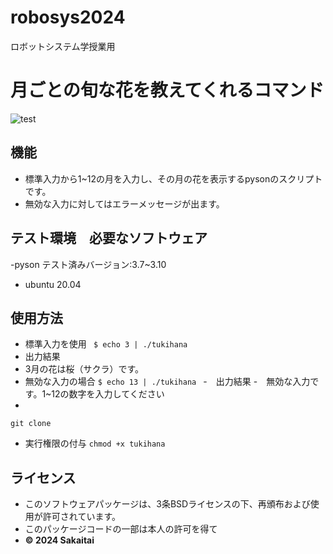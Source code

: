 # robosys2024
ロボットシステム学授業用

# 月ごとの旬な花を教えてくれるコマンド
![test](https://github.com/sakaitai/robosys2024/actions/workflows/test.yml/badge.svg)

## 機能
- 標準入力から1~12の月を入力し、その月の花を表示するpysonのスクリプトです。
- 無効な入力に対してはエラーメッセージが出ます。



## テスト環境　必要なソフトウェア
-pyson
 テスト済みバージョン:3.7~3.10
- ubuntu 20.04
 
 ## 使用方法
- 標準入力を使用
` $ echo 3 | ./tukihana`
- 出力結果
- 3月の花は桜（サクラ）です。
- 無効な入力の場合
``$ echo 13 | ./tukihana ``
-　出力結果
-　無効な入力です。1~12の数字を入力してください
-  
`git clone `
- 実行権限の付与
`chmod +x tukihana`




## ライセンス
- このソフトウェアパッケージは、3条BSDライセンスの下、再頒布および使用が許可されています。
- このパッケージコードの一部は本人の許可を得て
-  **© 2024 Sakaitai**



